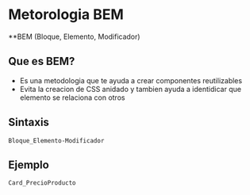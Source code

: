 # Metorologia BEM
**BEM (Bloque, Elemento, Modificador)
## Que es BEM?
* Es una metodologia que te ayuda a crear componentes reutilizables
* Evita la creacion de CSS anidado y tambien ayuda a identidicar que elemento se relaciona con otros

## Sintaxis 
`Bloque_Elemento-Modificador`

## Ejemplo
`Card_PrecioProducto`